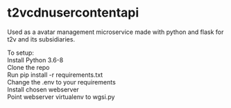 # t2vcdnusercontentapi
Used as a avatar management microservice made with python and flask for t2v and its subsidiaries.

To setup:
</br>Install Python 3.6-8
</br>Clone the repo
</br>Run pip install -r requirements.txt
</br>Change the .env to your requirements
</br>Install chosen webserver
</br>Point webserver virtualenv to wgsi.py
